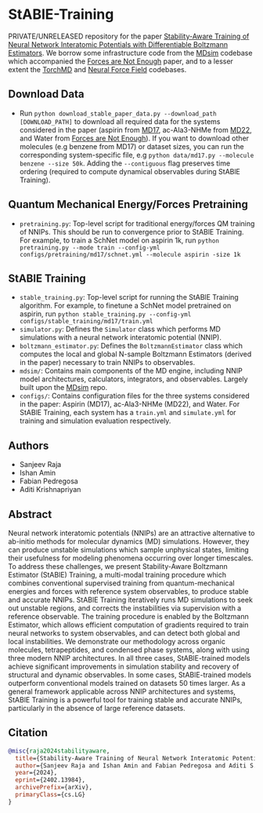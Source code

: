 # StABlE-Training
PRIVATE/UNRELEASED repository for the paper [Stability-Aware Training of Neural Network Interatomic Potentials with Differentiable Boltzmann Estimators](https://arxiv.org/abs/2402.13984). We borrow some infrastructure code from the [MDsim](https://github.com/kyonofx/MDsim) codebase which accompanied the [Forces are Not Enough](https://arxiv.org/abs/2210.07237) paper, and to a lesser extent the [TorchMD](https://github.com/torchmd/mdgrad) and [Neural Force Field](https://github.com/learningmatter-mit/NeuralForceField) codebases. 

## Download Data
- Run ```python download_stable_paper_data.py --download_path [DOWNLOAD_PATH]``` to download all required data for the systems considered in the paper (aspirin from [MD17](http://www.sgdml.org/#datasets), ac-Ala3-NHMe from [MD22](http://www.sgdml.org/#datasets), and Water from [Forces are Not Enough](https://arxiv.org/abs/2210.07237)). If you want to download other molecules (e.g benzene from MD17) or dataset sizes, you can run the corresponding system-specific file, e.g ```python data/md17.py --molecule benzene --size 50k```. Adding the ```--contiguous``` flag preserves time ordering (required to compute dynamical observables during StABlE Training).

## Quantum Mechanical Energy/Forces Pretraining

- ```pretraining.py```: Top-level script for traditional energy/forces QM training of NNIPs. This should be run to convergence prior to StABlE Training. For example, to train a SchNet model on aspirin 1k, run ```python pretraining.py --mode train --config-yml configs/pretraining/md17/schnet.yml --molecule aspirin -size 1k```

## StABlE Training

- ```stable_training.py```: Top-level script for running the StABlE Training algorithm. For example, to finetune a SchNet model pretrained on aspirin, run ```python stable_training.py --config-yml configs/stable_training/md17/train.yml```
- ```simulator.py```: Defines the ```Simulator``` class which performs MD simulations with a neural network interatomic potential (NNIP).
- ```boltzmann_estimator.py```: Defines the ```BoltzmannEstimator``` class which computes the local and global N-sample Boltzmann Estimators (derived in the paper) necessary to train NNIPs to observables.
- ```mdsim/```: Contains main components of the MD engine, including NNIP model architectures, calculators, integrators, and observables. Largely built upon the [MDsim](https://github.com/kyonofx/MDsim) repo.
- ```configs/```: Contains configuration files for the three systems considered in the paper: Aspirin (MD17), ac-Ala3-NHMe (MD22), and Water. For StABlE Training, each system has a ```train.yml``` and ```simulate.yml``` for training and simulation evaluation respectively.

## Authors
- Sanjeev Raja
- Ishan Amin
- Fabian Pedregosa
- Aditi Krishnapriyan
  
## Abstract
Neural network interatomic potentials (NNIPs) are an attractive alternative to ab-initio methods for molecular dynamics (MD) simulations. However, they can produce unstable simulations which sample unphysical states, limiting their usefulness for modeling phenomena occurring over longer timescales. To address these challenges, we present Stability-Aware Boltzmann Estimator (StABlE) Training, a multi-modal training procedure which combines conventional supervised training from quantum-mechanical energies and forces with reference system observables, to produce stable and accurate NNIPs. StABlE Training iteratively runs MD simulations to seek out unstable regions, and corrects the instabilities via supervision with a reference observable. The training procedure is enabled by the Boltzmann Estimator, which allows efficient computation of gradients required to train neural networks to system observables, and can detect both global and local instabilities. We demonstrate our methodology across organic molecules, tetrapeptides, and condensed phase systems, along with using three modern NNIP architectures. In all three cases, StABlE-trained models achieve significant improvements in simulation stability and recovery of structural and dynamic observables. In some cases, StABlE-trained models outperform conventional models trained on datasets 50 times larger. As a general framework applicable across NNIP architectures and systems, StABlE Training is a powerful tool for training stable and accurate NNIPs, particularly in the absence of large reference datasets.

## Citation

```bibtex
@misc{raja2024stabilityaware,
  title={Stability-Aware Training of Neural Network Interatomic Potentials with Differentiable Boltzmann Estimators}, 
  author={Sanjeev Raja and Ishan Amin and Fabian Pedregosa and Aditi S. Krishnapriyan},
  year={2024},
  eprint={2402.13984},
  archivePrefix={arXiv},
  primaryClass={cs.LG}
}
